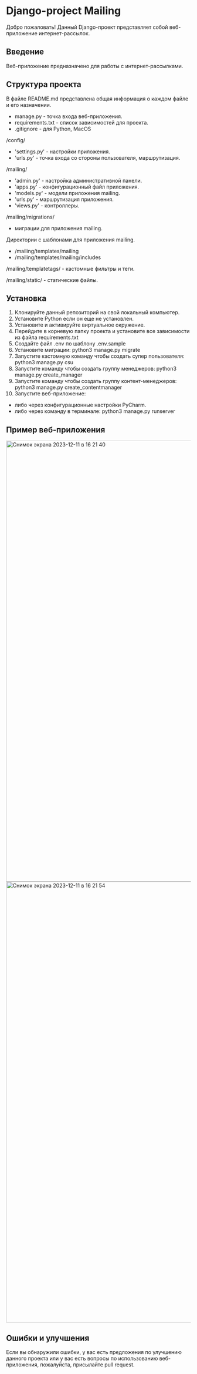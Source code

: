 # Django-project Mailing

Добро пожаловать!
Данный Django-проект представляет собой веб-приложение интернет-рассылок.

## Введение

Веб-приложение предназначено для работы с интернет-рассылками.


## Структура проекта

В файле README.md представлена общая информация о каждом файле и его 
назначении.

- manage.py - точка входа веб-приложения.
- requirements.txt - список зависимостей для проекта.
- .gitignore - для Python, MacOS

/config/
- 'settings.py' - настройки приложения.
- 'urls.py' - точка входа со стороны пользователя, маршрутизация.

/mailing/
- 'admin.py' - настройка административной панели.
- 'apps.py' - конфигурационный файл приложения.
- 'models.py' - модели приложения mailing.
- 'urls.py' - маршрутизация приложения.
- 'views.py' - контроллеры.

/mailing/migrations/
- миграции для приложения mailing.

Директории с шаблонами для приложения mailing. 
- /mailing/templates/mailing 
- /mailing/templates/mailing/includes

/mailing/templatetags/ - кастомные фильтры и теги.

/mailing/static/ - статические файлы.

## Установка

1. Клонируйте данный репозиторий на свой локальный компьютер.
2. Установите Python если он еще не установлен.
3. Установите и активируйте виртуальное окружение.
4. Перейдите в корневую папку проекта и установите все зависимости из файла requirements.txt
5. Создайте файл .env по шаблону .env.sample
6. Установите миграции: python3 manage.py migrate
7. Запустите кастомную команду чтобы создать супер пользователя: python3 manage.py csu
8. Запустите команду чтобы создать группу менеджеров: python3 manage.py create_manager
9. Запустите команду чтобы создать группу контент-менеджеров: python3 manage.py create_contentmanager
10. Запустите веб-приложение:
- либо через конфигурационные настройки PyCharm.
- либо через команду в терминале: python3 manage.py runserver

## Пример веб-приложения

<img width="1201" alt="Снимок экрана 2023-12-11 в 16 21 40" src="https://github.com/chanfoxx/django_mailing/assets/133925881/76f00392-3b26-46ea-917f-65b8ca21578a">



<img width="1201" alt="Снимок экрана 2023-12-11 в 16 21 54" src="https://github.com/chanfoxx/django_mailing/assets/133925881/d74c9bd4-f782-4e93-a8ab-cf010e3426a6">


## Ошибки и улучшения

Если вы обнаружили ошибки, у вас есть предложения по улучшению данного проекта
или у вас есть вопросы по использованию веб-приложения, пожалуйста, присылайте pull request.
